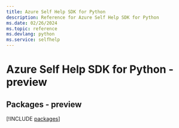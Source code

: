 ```yaml
---
title: Azure Self Help SDK for Python
description: Reference for Azure Self Help SDK for Python
ms.date: 02/26/2024
ms.topic: reference
ms.devlang: python
ms.service: selfhelp
---
```

# Azure Self Help SDK for Python - preview
## Packages - preview
[!INCLUDE [packages](self-help-index.md)]